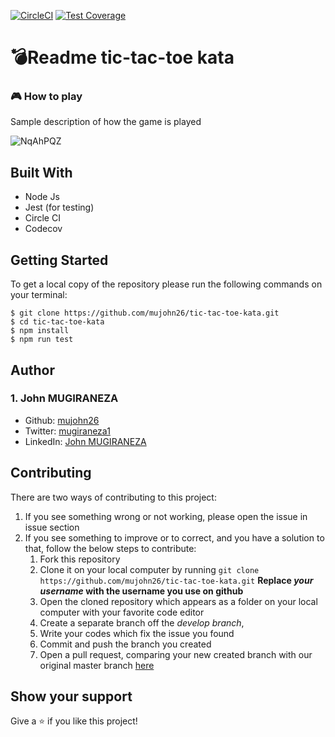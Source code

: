 [![CircleCI](https://circleci.com/gh/mujohn26/tic-tac-toe-kata.svg?style=shield&circle-token=ce750d81316cc7e8c80f3654efb44eb69adb0315)](https://circleci.com/gh/mujohn26/tic-tac-toe-kata/?branch=main) [![Test Coverage](https://api.codeclimate.com/v1/badges/51e36e49d5e6ccabc819/test_coverage)](https://codeclimate.com/github/mujohn26/tic-tac-toe-kata/test_coverage)
# :bomb:Readme tic-tac-toe kata

### :video_game: How to play
Sample description of how the game is played

![NqAhPQZ](https://user-images.githubusercontent.com/52497006/117633025-eec75000-b17d-11eb-8b47-a17600c10317.gif)

## Built With
- Node Js
- Jest (for testing)
- Circle CI
- Codecov 

## Getting Started
To get a local copy of the repository please run the following commands on your terminal:
```
$ git clone https://github.com/mujohn26/tic-tac-toe-kata.git
$ cd tic-tac-toe-kata
$ npm install
$ npm run test
```

## Author

### 1. John MUGIRANEZA
* Github: [mujohn26](https://github.com/mujohn26)
* Twitter: [mugiraneza1](https://twitter.com/mugiraneza1)
* LinkedIn: [John MUGIRANEZA](https://www.linkedin.com/in/john-mugiraneza/)

## Contributing
There are two ways of contributing to this project:

1. If you see something wrong or not working, please open the issue in issue section
2. If you see something to improve or to correct, and you have a solution to that, follow the below steps to contribute:
    1. Fork this repository
    2. Clone it on your local computer by running `git clone https://github.com/mujohn26/tic-tac-toe-kata.git` __Replace *your username* with the username you use on github__
    3. Open the cloned repository which appears as a folder on your local computer with your favorite code editor
    4. Create a separate branch off the *develop branch*,
    5. Write your codes which fix the issue you found
    6. Commit and push the branch you created
    7. Open a pull request, comparing your new created branch with our original master branch [here](https://github.com/mujohn26/tic-tac-toe-kata/pulls)

## Show your support

Give a ⭐️ if you like this project!